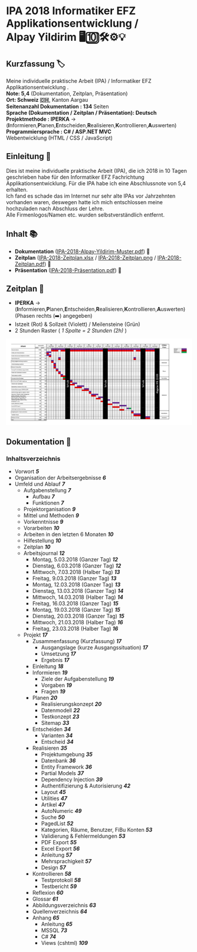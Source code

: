 # IPA 2018 Informatiker EFZ Applikationsentwicklung / <br />Alpay Yildirim 🖥🔟🛠⚙️💡

## Kurzfassung 🏷
Meine individuelle praktische Arbeit (IPA) / Informatiker EFZ Applikationsentwicklung . <br />
**Note: 5,4** (Dokumentation, Zeitplan, Präsentation) <br />
**Ort: Schweiz 🇨🇭**, Kanton Aargau <br />
**Seitenanzahl Dokumentation : 134** Seiten <br />
**Sprache (Dokumentation / Zeitplan / Präsentation): Deutsch** <br />
**Projektmethode : IPERKA** -> (**I**nformieren,**P**lanen,**E**ntscheiden,**R**ealisieren,**K**ontrollieren,**A**uswerten) <br />
**Programmiersprache : C# / ASP.NET MVC** <br />
Webentwicklung (HTML / CSS / JavaScript) <br />

## Einleitung 📕

Dies ist meine individuelle praktische Arbeit (IPA), die ich 2018 in 10 Tagen geschrieben habe für den Informatiker EFZ Fachrichtung Applikationsentwicklung. Für die IPA habe ich eine Abschlussnote von 5,4 erhalten.<br /> Ich fand es schade das im Internet nur sehr alte IPAs vor Jahrzehnten vorhanden waren, deswegen hatte ich mich entschlossen meine hochzuladen nach Abschluss der Lehre.<br /> Alle Firmenlogos/Namen etc. wurden selbstverständlich entfernt.

## Inhalt 📚

- **Dokumentation** ([IPA-2018-Alpay-Yildirim-Muster.pdf](IPA-2018-Alpay-Yildirim-Muster.pdf)) 📘
- **Zeitplan** ([IPA-2018-Zeitplan.xlsx](IPA-2018-Zeitplan.xlsx) / [IPA-2018-Zeitplan.png](IPA-2018-Zeitplan.png) / [IPA-2018-Zeitplan.pdf](IPA-2018-Zeitplan.pdf)) 📗
- **Präsentation** ([IPA-2018-Präsentation.pdf](IPA-2018-Präsentation.pdf)) 📙

## Zeitplan 📗

- **IPERKA** -> (**I**nformieren,**P**lanen,**E**ntscheiden,**R**ealisieren,**K**ontrollieren,**A**uswerten) (Phasen rechts (➡️) angegeben)
- Istzeit (Rot) & Sollzeit (Violett) / Meilensteine (Grün)
- 2 Stunden Raster ( *1 Spalte = 2 Stunden (2h)* )

![IPA Zeitplan IPERKA / Date : 2018 / Autor : Alpay Yildirim (Informieren,Planen,Entscheiden,Realisieren,Kontrollieren,Auswerten)](IPA-2018-Zeitplan.png)

## Dokumentation 📘

### Inhaltsverzeichnis
- Vorwort ***5***
- Organisation der Arbeitsergebnisse ***6***
- Umfeld und Ablauf ***7***
  - Aufgabenstellung ***7***
    - Aufbau ***7***
    - Funktionen ***7***
  - Projektorganisation ***9***
  - Mittel und Methoden ***9***
  - Vorkenntnisse  ***9***
  - Vorarbeiten  ***10***
  - Arbeiten in den letzten 6 Monaten  ***10***
  - Hilfestellung  ***10***
  - Zeitplan  ***10***
  - Arbeitsjournal  ***12***
    - Montag, 5.03.2018 (Ganzer Tag) ***12***
    - Dienstag, 6.03.2018 (Ganzer Tag)  ***12***
    - Mittwoch, 7.03.2018 (Halber Tag)  ***13***
    - Freitag, 9.03.2018 (Ganzer Tag)  ***13***
    - Montag, 12.03.2018 (Ganzer Tag) ***13***
    - Dienstag, 13.03.2018 (Ganzer Tag)  ***14***
    - Mittwoch, 14.03.2018 (Halber Tag)  ***14***
    - Freitag, 16.03.2018 (Ganzer Tag)  ***15***
    - Montag, 19.03.2018 (Ganzer Tag) ***15***
    - Dienstag, 20.03.2018 (Ganzer Tag)  ***15***
    - Mittwoch, 21.03.2018 (Halber Tag)  ***16***
    - Freitag, 23.03.2018 (Halber Tag)  ***16***
  - Projekt  ***17***
    - Zusammenfassung (Kurzfassung)  ***17***
      - Ausgangslage (kurze Ausgangssituation)  ***17***
      - Umsetzung  ***17***
      - Ergebnis  ***17***
    - Einleitung  ***18***
    - Informieren  ***19***
      - Ziele der Aufgabenstellung  ***19***
      - Vorgaben  ***19***
      - Fragen  ***19***
    - Planen  ***20***
      - Realisierungskonzept  ***20***
      - Datenmodell  ***22***
      - Testkonzept  ***23***
      - Sitemap  ***33***
    - Entscheiden  ***34***
      - Varianten  ***34***
      - Entscheid  ***34***
    - Realisieren  ***35***
      - Projektumgebung  ***35***
      - Datenbank  ***36***
      - Entity Framework  ***36***
      - Partial Models  ***37***
      - Dependency Injection  ***39***
      - Authentifizierung & Autorisierung  ***42***
      - Layout  ***45***
      - Utilities  ***47***
      - Artikel  ***47***
      - AutoNumeric  ***49***
      - Suche  ***50***
      - PagedList  ***52***
      - Kategorien, Räume, Benutzer, FiBu Konten  ***53***
      - Validierung & Fehlermeldungen  ***53***
      - PDF Export  ***55***
      - Excel Export  ***56***
      - Anleitung  ***57***
      - Mehrsprachigkeit  ***57***
      - Design  ***57***
     - Kontrollieren  ***58***
       - Testprotokoll  ***58***
       - Testbericht ***59***
     - Reflexion  ***60***
     - Glossar  ***61***
     - Abbildungsverzeichnis  ***63***
     - Quellenverzeichnis  ***64***
     - Anhang ***65***
       - Anleitung  ***65***
       - MSSQL  ***73***
       - C#  ***74***
       - Views (cshtml)  ***109***
